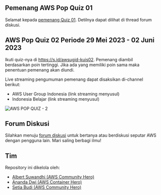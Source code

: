 ## Pemenang AWS Pop Quiz 01

Selamat kepada [pemenang Quiz 01](https://github.com/awsugid/forum/discussions/9). Detilnya dapat dilihat di thread forum diskusi.

## AWS Pop Quiz 02 Periode 29 Mei 2023 - 02 Juni 2023

Ikuti quiz-nya di https://s.id/awsugid-kuis02. Pemenang diambil berdasarkan poin tertinggi. Jika ada yang memiliki poin sama maka penentuan pemenang akan diundi.

Live streaming pengumuman pemenang dapat disaksikan di-channel berikut:

- AWS User Group Indonesia \(link streaming menyusul)
- Indonesia Belajar \(link streaming menyusul)

![AWS POP QUIZ - 2](https://github.com/awsugid/.github/assets/469847/95db0562-fdfd-48cb-968b-fd89463851d0)

## Forum Diskusi

Silahkan menuju [forum diskusi](https://github.com/awsugid/forum/discussions) untuk bertanya atau berdiskusi seputar AWS dengan pengguna lain. Mari saling berbagi ilmu!

## Tim

Repository ini dikelola oleh:

- [Albert Suwandhi (AWS Community Hero)](https://www.linkedin.com/in/albertsuwandhi/)
- [Ananda Dwi (AWS Container Hero)](https://www.linkedin.com/in/anandadwir/)
- [Setia Budi (AWS Community Hero)](https://www.linkedin.com/in/boedybios/)

